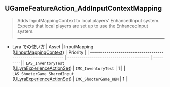## UGameFeatureAction_AddInputContextMapping

> Adds InputMappingContext to local players' EnhancedInput system. 
> Expects that local players are set up to use the EnhancedInput system.  
> 
> ----

* Lyra での使い方
	| Asset                                                         | InputMapping<br>([UInputMappingContext]) | Priority |
	| ------------------------------------------------------------- | ---------------------------------------- | ---------|
	| `LAS_InventoryTest`<br>([ULyraExperienceActionSet])           | `IMC_InventoryTest`                      | 1        |
	| `LAS_ShooterGame_SharedInput`<br>([ULyraExperienceActionSet]) | `IMC_ShooterGame_KBM`                    | 1        |



<!--- ページ内のリンク --->

<!--- 自前の画像へのリンク --->

<!--- generated --->
[ULyraExperienceActionSet]: ../../Lyra/Experience/ULyraExperienceActionSet.md#ulyraexperienceactionset
[UInputMappingContext]: ../../UE/Input/UInputMappingContext.md#uinputmappingcontext
